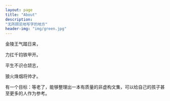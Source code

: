```yaml
---
layout: page
title: "About"
description: 
"无所顾忌地写字的地方" 
header-img: "img/green.jpg"
---
```


金陵王气踏日来，

力扛千钧铁甲开。

平生不识仓颉志，

狼火烽烟将帅才。

有一个目标：等老了，能够整理出一本有质量的非虚构文集，可以给自己的孩子甚至更多的人作为参考。





